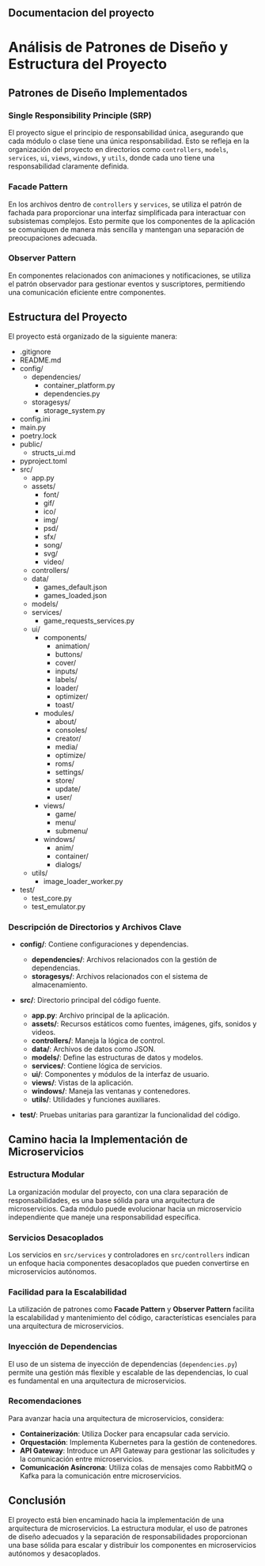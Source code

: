 ## Documentacion del proyecto

# Análisis de Patrones de Diseño y Estructura del Proyecto

## Patrones de Diseño Implementados

### Single Responsibility Principle (SRP)
El proyecto sigue el principio de responsabilidad única, asegurando que cada módulo o clase tiene una única responsabilidad. Esto se refleja en la organización del proyecto en directorios como `controllers`, `models`, `services`, `ui`, `views`, `windows`, y `utils`, donde cada uno tiene una responsabilidad claramente definida.

### Facade Pattern
En los archivos dentro de `controllers` y `services`, se utiliza el patrón de fachada para proporcionar una interfaz simplificada para interactuar con subsistemas complejos. Esto permite que los componentes de la aplicación se comuniquen de manera más sencilla y mantengan una separación de preocupaciones adecuada.

### Observer Pattern
En componentes relacionados con animaciones y notificaciones, se utiliza el patrón observador para gestionar eventos y suscriptores, permitiendo una comunicación eficiente entre componentes.

## Estructura del Proyecto

El proyecto está organizado de la siguiente manera:

- .gitignore
- README.md
- config/
  - dependencies/
    - container_platform.py
    - dependencies.py
  - storagesys/
    - storage_system.py
- config.ini
- main.py
- poetry.lock
- public/
  - structs_ui.md
- pyproject.toml
- src/
  - app.py
  - assets/
    - font/
    - gif/
    - ico/
    - img/
    - psd/
    - sfx/
    - song/
    - svg/
    - video/
  - controllers/
  - data/
    - games_default.json
    - games_loaded.json
  - models/
  - services/
    - game_requests_services.py
  - ui/
    - components/
      - animation/
      - buttons/
      - cover/
      - inputs/
      - labels/
      - loader/
      - optimizer/
      - toast/
    - modules/
      - about/
      - consoles/
      - creator/
      - media/
      - optimize/
      - roms/
      - settings/
      - store/
      - update/
      - user/
    - views/
      - game/
      - menu/
      - submenu/
    - windows/
      - anim/
      - container/
      - dialogs/
  - utils/
    - image_loader_worker.py
- test/
  - test_core.py
  - test_emulator.py


### Descripción de Directorios y Archivos Clave

- **config/**: Contiene configuraciones y dependencias.
  - **dependencies/**: Archivos relacionados con la gestión de dependencias.
  - **storagesys/**: Archivos relacionados con el sistema de almacenamiento.

- **src/**: Directorio principal del código fuente.
  - **app.py**: Archivo principal de la aplicación.
  - **assets/**: Recursos estáticos como fuentes, imágenes, gifs, sonidos y videos.
  - **controllers/**: Maneja la lógica de control.
  - **data/**: Archivos de datos como JSON.
  - **models/**: Define las estructuras de datos y modelos.
  - **services/**: Contiene lógica de servicios.
  - **ui/**: Componentes y módulos de la interfaz de usuario.
  - **views/**: Vistas de la aplicación.
  - **windows/**: Maneja las ventanas y contenedores.
  - **utils/**: Utilidades y funciones auxiliares.

- **test/**: Pruebas unitarias para garantizar la funcionalidad del código.

## Camino hacia la Implementación de Microservicios

### Estructura Modular
La organización modular del proyecto, con una clara separación de responsabilidades, es una base sólida para una arquitectura de microservicios. Cada módulo puede evolucionar hacia un microservicio independiente que maneje una responsabilidad específica.

### Servicios Desacoplados
Los servicios en `src/services` y controladores en `src/controllers` indican un enfoque hacia componentes desacoplados que pueden convertirse en microservicios autónomos.

### Facilidad para la Escalabilidad
La utilización de patrones como **Facade Pattern** y **Observer Pattern** facilita la escalabilidad y mantenimiento del código, características esenciales para una arquitectura de microservicios.

### Inyección de Dependencias
El uso de un sistema de inyección de dependencias (`dependencies.py`) permite una gestión más flexible y escalable de las dependencias, lo cual es fundamental en una arquitectura de microservicios.

### Recomendaciones
Para avanzar hacia una arquitectura de microservicios, considera:
- **Containerización**: Utiliza Docker para encapsular cada servicio.
- **Orquestación**: Implementa Kubernetes para la gestión de contenedores.
- **API Gateway**: Introduce un API Gateway para gestionar las solicitudes y la comunicación entre microservicios.
- **Comunicación Asíncrona**: Utiliza colas de mensajes como RabbitMQ o Kafka para la comunicación entre microservicios.

## Conclusión

El proyecto está bien encaminado hacia la implementación de una arquitectura de microservicios. La estructura modular, el uso de patrones de diseño adecuados y la separación de responsabilidades proporcionan una base sólida para escalar y distribuir los componentes en microservicios autónomos y desacoplados.